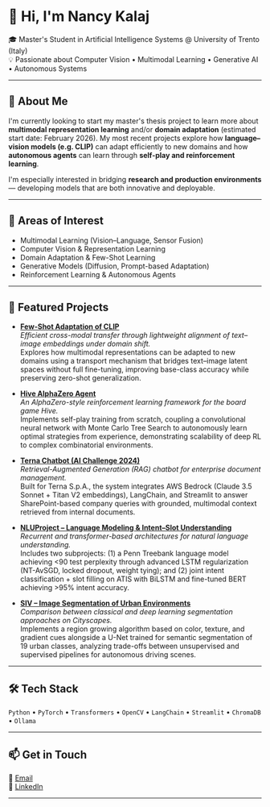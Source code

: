 # 👋 Hi, I'm Nancy Kalaj  
🎓 Master's Student in Artificial Intelligence Systems @ University of Trento (Italy)  
💡 Passionate about Computer Vision • Multimodal Learning • Generative AI • Autonomous Systems  

---

## 🚀 About Me  
I'm currently looking to start my master's thesis project to learn more about **multimodal representation learning** and/or **domain adaptation** (estimated start date: February 2026). 
My most recent projects explore how **language–vision models (e.g. CLIP)** can adapt efficiently to new domains and how **autonomous agents** can learn through **self-play and reinforcement learning**.  

I'm especially interested in bridging **research and production environments** — developing models that are both innovative and deployable.  

---

## 🧠 Areas of Interest  
- Multimodal Learning (Vision–Language, Sensor Fusion)  
- Computer Vision & Representation Learning  
- Domain Adaptation & Few-Shot Learning  
- Generative Models (Diffusion, Prompt-based Adaptation)  
- Reinforcement Learning & Autonomous Agents  

---

## 🧩 Featured Projects  

- [**Few-Shot Adaptation of CLIP**](https://github.com/nance97/CLIP_FewShot_Adaptation)  
  _Efficient cross-modal transfer through lightweight alignment of text–image embeddings under domain shift._  
  Explores how multimodal representations can be adapted to new domains using a transport mechanism that bridges text–image latent spaces without full fine-tuning, improving base-class accuracy while preserving zero-shot generalization.

- [**Hive AlphaZero Agent**](https://github.com/DinoCappe/hexa_logic)  
  _An AlphaZero-style reinforcement learning framework for the board game Hive._  
  Implements self-play training from scratch, coupling a convolutional neural network with Monte Carlo Tree Search to autonomously learn optimal strategies from experience, demonstrating scalability of deep RL to complex combinatorial environments.

- [**Terna Chatbot (AI Challenge 2024)**](https://github.com/farihachaiti/Terna-Chatbot)  
  _Retrieval-Augmented Generation (RAG) chatbot for enterprise document management._  
  Built for Terna S.p.A., the system integrates AWS Bedrock (Claude 3.5 Sonnet + Titan V2 embeddings), LangChain, and Streamlit to answer SharePoint-based company queries with grounded, multimodal context retrieved from internal documents.

- [**NLUProject – Language Modeling & Intent–Slot Understanding**](https://github.com/nance97/NLUProject)  
  _Recurrent and transformer-based architectures for natural language understanding._  
  Includes two subprojects: (1) a Penn Treebank language model achieving <90 test perplexity through advanced LSTM regularization (NT-AvSGD, locked dropout, weight tying); and (2) joint intent classification + slot filling on ATIS with BiLSTM and fine-tuned BERT achieving >95% intent accuracy.

- [**SIV – Image Segmentation of Urban Environments**](https://github.com/nance97/SIV)  
  _Comparison between classical and deep learning segmentation approaches on Cityscapes._  
  Implements a region growing algorithm based on color, texture, and gradient cues alongside a U-Net trained for semantic segmentation of 19 urban classes, analyzing trade-offs between unsupervised and supervised pipelines for autonomous driving scenes.

---

## 🛠️ Tech Stack  
`Python` • `PyTorch` • `Transformers` • `OpenCV` • `LangChain` • `Streamlit` • `ChromaDB` • `Ollama`  

---

## 📫 Get in Touch  
📧 [Email](mailto:nancy.kalaj@studenti.unitn.it)  
🔗 [LinkedIn](https://www.linkedin.com/in/nancy-kalaj-0028b8298)

---
